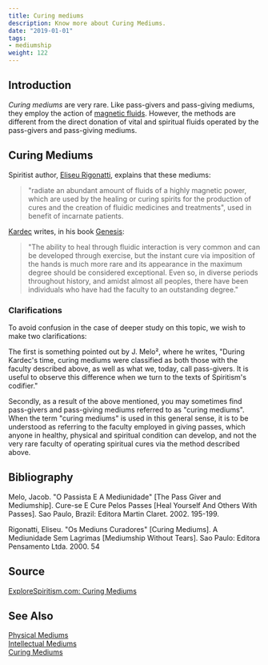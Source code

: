 ```yaml
---
title: Curing mediums
description: Know more about Curing Mediums.
date: "2019-01-01"
tags:
- mediumship
weight: 122
---
```


## Introduction
_Curing mediums_ are very rare. Like pass-givers and pass-giving mediums, they employ the action of [magnetic fluids](/about/magnetic-fluids).
However, the methods are different from the direct donation of vital and spiritual fluids operated by the pass-givers and pass-giving mediums. 


## Curing Mediums
Spiritist author, [Eliseu Rigonatti](/bio/eliseu-rigonatti), explains that these mediums:

> "radiate an abundant amount of fluids of a highly magnetic power, which are used by the healing or curing spirits for the production of cures and the 
creation of fluidic medicines and treatments", used in benefit of incarnate patients.

[Kardec](/bio/allan-kardec) writes, in his book [Genesis](/books/genesis):

> "The ability to heal through fluidic interaction is very common and can be developed through exercise, but the instant cure via 
imposition of the hands is much more rare and its appearance in the maximum degree should be considered exceptional.
Even so, in diverse periods throughout history, and amidst almost all peoples, there have been individuals who have had the faculty to an outstanding degree." 

### Clarifications
To avoid confusion in the case of deeper study on this topic, we wish to make two clarifications:

The first is something pointed out by  J. Melo², where he writes, "During Kardec's time, curing mediums were classified as both those with the faculty described above, as well as what we, today, call pass-givers. It is useful to observe this difference when we turn to the texts of Spiritism's codifier."

Secondly, as a result of the above mentioned, you may sometimes find pass-givers and pass-giving mediums referred to as "curing mediums". When the term "curing mediums" is used in this general sense, it is to be understood as referring to the faculty  employed in giving passes, which anyone in healthy, physical and spiritual condition can develop, and not the very rare faculty of operating spiritual cures via the method described above.

 
## Bibliography
Melo, Jacob. "O Passista E A Mediunidade" [The Pass Giver and Mediumship]. Cure-se E Cure Pelos Passes [Heal Yourself And Others With Passes]. Sao Paulo, Brazil: Editora Martin Claret. 2002. 195-199.

Rigonatti, Eliseu. "Os Mediuns Curadores" [Curing Mediums].  A Mediunidade Sem Lagrimas [Mediumship Without Tears]. Sao Paulo: Editora Pensamento Ltda. 2000. 54

## Source
[ExploreSpiritism.com: Curing Mediums](//www.explorespiritism.com/Science_Mediumship_Curing.htm)

## See Also
[Physical Mediums](physical)  
[Intellectual Mediums](intellectual)  
[Curing Mediums](curing)  

